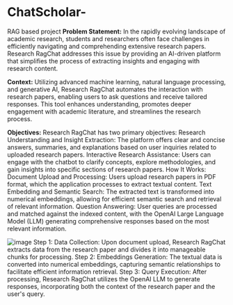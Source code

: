 # ChatScholar-
RAG based project
**Problem Statement:**
In the rapidly evolving landscape of academic research, students and researchers often face challenges in efficiently navigating and comprehending extensive research papers. Research RagChat addresses this issue by providing an AI-driven platform that simplifies the process of extracting insights and engaging with research content.

**Context:**
Utilizing advanced machine learning, natural language processing, and generative AI, Research RagChat automates the interaction with research papers, enabling users to ask questions and receive tailored responses. This tool enhances understanding, promotes deeper engagement with academic literature, and streamlines the research process.

**Objectives:**
Research RagChat has two primary objectives: Research Understanding and Insight Extraction: The platform offers clear and concise answers, summaries, and explanations based on user inquiries related to uploaded research papers. Interactive Research Assistance: Users can engage with the chatbot to clarify concepts, explore methodologies, and gain insights into specific sections of research papers. How It Works: Document Upload and Processing: Users upload research papers in PDF format, which the application processes to extract textual content. Text Embedding and Semantic Search: The extracted text is transformed into numerical embeddings, allowing for efficient semantic search and retrieval of relevant information. Question Answering: User queries are processed and matched against the indexed content, with the OpenAI Large Language Model (LLM) generating comprehensive responses based on the most relevant information.

![image](https://github.com/user-attachments/assets/84dafef1-f8b1-4dcd-803f-069fa7ad531d)
Step 1: Data Collection: Upon document upload, Research RagChat extracts data from the research paper and divides it into manageable chunks for processing. Step 2: Embeddings Generation: The textual data is converted into numerical embeddings, capturing semantic relationships to facilitate efficient information retrieval. Step 3: Query Execution: After processing, Research RagChat utilizes the OpenAI LLM to generate responses, incorporating both the context of the research paper and the user's query.

